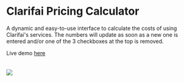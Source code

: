 # Clarifai Pricing Calculator

A dynamic and easy-to-use interface to calculate the costs of using Clarifai's services. The numbers will update as soon as a new one is entered and/or one of the 3 checkboxes at the top is removed.

Live demo [here](https://jared-hack-projects.s3.us-east-2.amazonaws.com/clarifai-pricing-calculator/index.html)
<br/><br/><br/>
<img src="https://jared-hack-projects.s3.us-east-2.amazonaws.com/clarifai-pricing-calculator/screenshots/main-screen.png"/>
